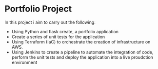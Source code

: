 # Portfolio Project

In this project i aim to carry out the following:

- Using Python and flask create, a portfolio application
- Create a series of unit tests for the application
- Using Terraform (IaC) to orchestrate the creation of infrastructure on AWS.
- Using Jenkins to create a pipeline to automate the integration of code, perform the unit tests and deploy the application into a live proudction environment